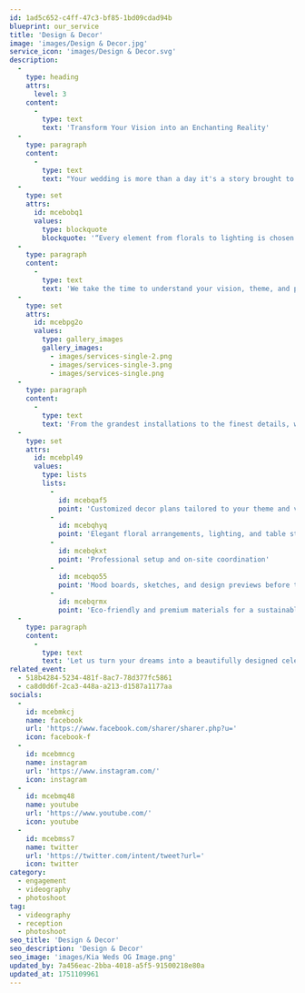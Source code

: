 ```yaml
---
id: 1ad5c652-c4ff-47c3-bf85-1bd09cdad94b
blueprint: our_service
title: 'Design & Decor'
image: 'images/Design & Decor.jpg'
service_icon: 'images/Design & Decor.svg'
description:
  -
    type: heading
    attrs:
      level: 3
    content:
      -
        type: text
        text: 'Transform Your Vision into an Enchanting Reality'
  -
    type: paragraph
    content:
      -
        type: text
        text: "Your wedding is more than a day it's a story brought to life through thoughtful design and elegant décor. Our creative team specializes in crafting personalized atmospheres that reflect your style, personality, and love story."
  -
    type: set
    attrs:
      id: mcebobq1
      values:
        type: blockquote
        blockquote: '“Every element from florals to lighting is chosen with purpose to create unforgettable moments.”'
  -
    type: paragraph
    content:
      -
        type: text
        text: 'We take the time to understand your vision, theme, and preferences through in-depth consultations. Whether you dream of a romantic garden affair, a royal ballroom, or a modern minimalist celebration, we bring it to life with artistry and precision.'
  -
    type: set
    attrs:
      id: mcebpg2o
      values:
        type: gallery_images
        gallery_images:
          - images/services-single-2.png
          - images/services-single-3.png
          - images/services-single.png
  -
    type: paragraph
    content:
      -
        type: text
        text: 'From the grandest installations to the finest details, we ensure a seamless blend of color, texture, and emotion—turning ordinary spaces into stunning wedding settings.'
  -
    type: set
    attrs:
      id: mcebpl49
      values:
        type: lists
        lists:
          -
            id: mcebqaf5
            point: 'Customized decor plans tailored to your theme and venue'
          -
            id: mcebqhyq
            point: 'Elegant floral arrangements, lighting, and table styling'
          -
            id: mcebqkxt
            point: 'Professional setup and on-site coordination'
          -
            id: mcebqo55
            point: 'Mood boards, sketches, and design previews before the big day'
          -
            id: mcebqrmx
            point: 'Eco-friendly and premium materials for a sustainable celebration'
  -
    type: paragraph
    content:
      -
        type: text
        text: 'Let us turn your dreams into a beautifully designed celebration that’s as unique and unforgettable as your love.'
related_event:
  - 518b4284-5234-481f-8ac7-78d377fc5861
  - ca8d0d6f-2ca3-448a-a213-d1587a1177aa
socials:
  -
    id: mcebmkcj
    name: facebook
    url: 'https://www.facebook.com/sharer/sharer.php?u='
    icon: facebook-f
  -
    id: mcebmncg
    name: instagram
    url: 'https://www.instagram.com/'
    icon: instagram
  -
    id: mcebmq48
    name: youtube
    url: 'https://www.youtube.com/'
    icon: youtube
  -
    id: mcebmss7
    name: twitter
    url: 'https://twitter.com/intent/tweet?url='
    icon: twitter
category:
  - engagement
  - videography
  - photoshoot
tag:
  - videography
  - reception
  - photoshoot
seo_title: 'Design & Decor'
seo_description: 'Design & Decor'
seo_image: 'images/Kia Weds OG Image.png'
updated_by: 7a456eac-2bba-4018-a5f5-91500218e80a
updated_at: 1751109961
---
```

